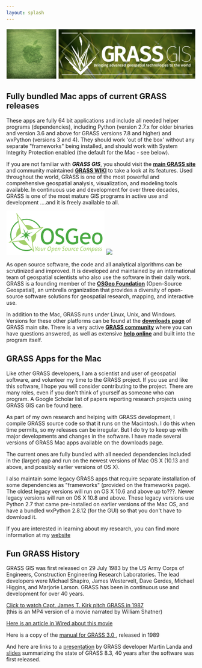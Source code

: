 ```yaml
---
layout: splash
---
```

![](assets/images/‎new_grassmac_spashscreen_transparent.png)
## Fully bundled Mac apps of current GRASS releases

These apps are fully 64 bit applications and include all needed helper programs (dependencies), including Python (version 2.7.x for older binaries and version 3.6 and above for GRASS versions 7.8 and higher) and wxPython (versions 3 and 4). They should work 'out of the box' without any separate "frameworks" being installed, and should work with System Integrity Protection enabled (the default for the Mac - see below).

If you are not familiar with ***GRASS GIS***, you should visit the **[ main GRASS site](http://grass.osgeo.org)** and community maintained **[GRASS WIKI](http://grass.osgeo.org/wiki/)** to take a look at its features. Used throughout the world, GRASS is one of the most powerful and comprehensive geospatial analysis, visualization, and modeling tools available. In continuous use and development for over three decades, GRASS is one of the most mature GIS programs in active use and development ....and it is freely available to all. 

<img src="/assets/images/OSGEOlogo.png">
<img src="https://github.com/cmbarton/grass-mac/gh_pages/assets/images/OSGEOlogo.png">

As open source software, the code and all analytical algorithms can be scrutinized and improved. It is developed and maintained by an international team of geospatial scientists who also use the software in their daily work. GRASS is a founding member of the **[OSGeo Foundation](http://osgeo.org)** (Open-Source Geospatial), an umbrella organization that provides a diversity of open-source software solutions for geospatial research, mapping, and interactive use. 
 
In addition to the Mac, GRASS runs under Linux, Unix, and Windows. Versions for these other platforms can be found at the **[downloads page](http://grass.osgeo.org/download/)** of GRASS main site. There is a very active **[GRASS community](https://grass.osgeo.org/about/community/)** where you can have questions answered, as well as extensive **[help online](https://grass.osgeo.org/learn/ )** and built into the program itself. 

## GRASS Apps for the Mac

Like other GRASS developers, I am a scientist and user of geospatial software, and volunteer my time to the GRASS project. If you use and like this software, I hope you will consider contributing to the project. There are many roles, even if you don't think of yourself as someone who can program. A Google Scholar list of papers reporting research projects using GRASS GIS can be found [here](https://scholar.google.com/citations?hl=en&user=gJ0ZB0cAAAAJ&view_op=list_works&sortby=pubdate).

As part of my own research and helping with GRASS development, I compile GRASS source code so that it runs on the Macintosh. I do this when time permits, so my releases can be irregular. But I do try to keep up with major developments and changes in the software. I have made several versions of GRASS Mac apps available on the downloads page.

The current ones are fully bundled with all needed dependencies included in the (larger) app and run on the newest versions of Mac OS X (10.13 and above, and possibly earlier versions of OS X).

I also maintain some legacy GRASS apps that require separate installation of some dependencies as "frameworks" (provided on the frameworks page). The oldest legacy versions will run on OS X 10.6 and above up to???. Newer legacy versions will run on OS X 10.8 and above. These legacy versions use Python 2.7 that came pre-installed on earlier versions of the Mac OS, and have a bundled wxPython 2.8.12 (for the GUI) so that you don't have to download it.

If you are interested in learning about my research, you can find more information at my [website](http://cmbarton.wikidot.com )

## Fun GRASS History 
GRASS GIS was first released on 29 July 1983 by the US Army Corps of Engineers, Construction Engineering Research Laboratories. The lead developers were Michael Shapiro, James Westervelt, Dave Gerdes, Michael Higgins, and Marjorie Larson. GRASS has been in continuous use and development for over 40 years. 

[](assets/images/animated.gif)
[Click to watch Capt. James T. Kirk pitch GRASS in 1987](http://grassmac.wikidot.com/local--files/start/1987-07-17-GRASS-GIS_Shatner.mp4)  
(this is an MP4 version of a movie narrated by William Shatner)  

[Here is an article in Wired about this movie](https://www.wired.com/2013/08/shatner-loves-digital-maps/)  

Here is a copy of the [manual for GRASS 3.0 ](assets/images/grass3_manual.pdf), released in 1989

And here are links to a [presentation](https://www.youtube.com/watch?v=olRSbZ1UpJI&t=1475s ) by GRASS developer Martin Landa and [slides](https://ctu-geoforall-lab.github.io/grass-gis-talk-foss4g-2023/foss4g2023.html#) summarizing the state of GRASS 8.3, 40 years after the software was first released.
